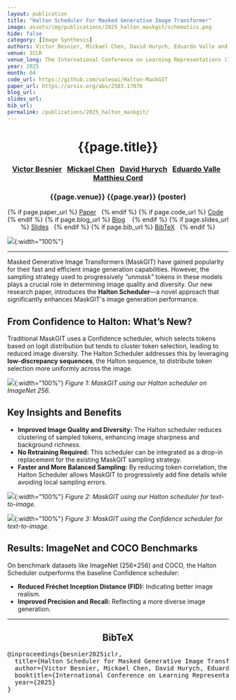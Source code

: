```yaml
---
layout: publication
title: "Halton Scheduler For Masked Generative Image Transformer"
image: assets/img/publications/2025_halton_maskgit/schematics.png
hide: false
category: [Image Synthesis]
authors: Victor Besnier, Mickael Chen, David Hurych, Eduardo Valle and Matthieu Cord
venue: ICLR
venue_long: The International Conference on Learning Representations (ICLR)
year: 2025
month: 04
code_url: https://github.com/valeoai/Halton-MaskGIT
paper_url: https://arxiv.org/abs/2503.17076
blog_url: 
slides_url: 
bib_url: 
permalink: /publications/2025_halton_maskgit/
---
```


<h1 align="center"> {{page.title}} </h1>
<!-- Simple call of authors -->
<!-- <h3 align="center"> {{page.authors}} </h3> -->
<!-- Alternatively you can add links to author pages -->
<h3 align="center"><a href="https://scholar.google.com/citations?hl=fr&user=n_C2h-QAAAAJ">Victor Besnier</a> &nbsp; <a href="https://www.linkedin.com/in/mickael-chen-ml/">Mickael Chen</a> &nbsp; <a href="https://scholar.google.com/citations?user=XY1PVwYAAAAJ&hl=fr&oi=ao">David Hurych</a> &nbsp; <a href="https://eduardovalle.com/ ">Eduardo Valle</a> &nbsp; <a href="https://cord.isir.upmc.fr/">Matthieu Cord</a></h3>

<h3 align="center"> {{page.venue}} {{page.year}} (poster) </h3>

<div align="center">
  <p>
    {% if page.paper_url %}
    <a href="{{ page.paper_url }}"><i class="far fa-file-pdf"></i> Paper</a>&nbsp;&nbsp;
    {% endif %}
    {% if page.code_url %}
    <a href="{{ page.code_url }}"><i class="fab fa-github"></i> Code</a> &nbsp;&nbsp;
    {% endif %}
    {% if page.blog_url %}
    <a href="{{ page.blog_url }}"><i class="fab fa-blogger"></i> Blog</a> &nbsp;&nbsp;
    {% endif %}
    {% if page.slides_url %}
    <a href="{{ page.slides_url }}"><i class="far fa-file-pdf"></i> Slides</a>&nbsp;&nbsp;
    {% endif %}
    {% if page.bib_url %}
    <a href="{{ page.bib_url}}"><i class="far fa-file-alt"></i> BibTeX</a>&nbsp;&nbsp;
    {% endif %}
  </p>
</div>

![](../../assets/img/publications/2025_halton_maskgit/schematics.png){:width="100%"}

<hr>


<div>
<p>Masked Generative Image Transformers (MaskGIT) have gained popularity for their fast and efficient image generation capabilities. However, the sampling strategy used to progressively <em>"unmask"</em> tokens in these models plays a crucial role in determining image quality and diversity. Our new research paper, introduces the <strong>Halton Scheduler</strong>—a novel approach that significantly enhances MaskGIT's image generation performance.</p>

<h2>From Confidence to Halton: What’s New?</h2>
<p>Traditional MaskGIT uses a Confidence scheduler, which selects tokens based on logit distribution but tends to cluster token selection, leading to reduced image diversity. The Halton Scheduler addresses this by leveraging <strong>low-discrepancy sequences</strong>, the Halton sequence, to distribute token selection more uniformly across the image.</p>

![](../../assets/img/publications/2025_halton_maskgit/imagenet_quali.png){:width="100%"}
*Figure 1: MaskGIT using our Halton scheduler on ImageNet 256.*

<h2>Key Insights and Benefits</h2>
<ul>
    <li><strong>Improved Image Quality and Diversity:</strong> The Halton scheduler reduces clustering of sampled tokens, enhancing image sharpness and background richness.</li>
    <li><strong>No Retraining Required:</strong> This scheduler can be integrated as a drop-in replacement for the existing MaskGIT sampling strategy.</li>
    <li><strong>Faster and More Balanced Sampling:</strong> By reducing token correlation, the Halton Scheduler allows MaskGIT to progressively add fine details while avoiding local sampling errors.</li>
</ul>

![](../../assets/img/publications/2025_halton_maskgit/txt2img_halton.jpg){:width="100%"}
*Figure 2: MaskGIT using our Halton scheduler for text-to-image.*


![](../../assets/img/publications/2025_halton_maskgit/txt2img_conf.jpg){:width="100%"}
*Figure 3: MaskGIT using the Confidence scheduler for text-to-image.*


<h2>Results: ImageNet and COCO Benchmarks</h2>
<p>On benchmark datasets like ImageNet (256×256) and COCO, the Halton Scheduler outperforms the baseline Confidence scheduler:</p>
<ul>
    <li><strong>Reduced Fréchet Inception Distance (FID):</strong> Indicating better image realism.</li>
    <li><strong>Improved Precision and Recall:</strong> Reflecting a more diverse image generation.</li>
</ul>
</div>

<hr>

<h2  align="center">BibTeX</h2>
<left>
  <pre class="bibtex-box">
@inproceedings{besnier2025iclr,
  title={Halton Scheduler for Masked Generative Image Transformer},
  author={Victor Besnier, Mickael Chen, David Hurych, Eduardo Valle, Matthieu Cord},
  booktitle={International Conference on Learning Representations (ICLR)},
  year={2025}
}
</pre>
</left>

<br>
